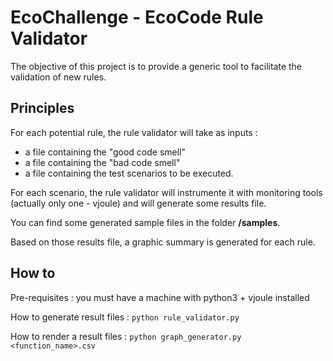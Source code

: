 # EcoChallenge - EcoCode Rule Validator

The objective of this project is to provide a generic tool to facilitate the validation of new rules.

## Principles

For each potential rule, the rule validator will take as inputs :
  - a file containing the "good code smell"
  - a file containing the "bad code smell"
  - a file containing the test scenarios to be executed.

  For each scenario, the rule validator will instrumente it with monitoring tools (actually only one - vjoule) and will generate some results file.

  You can find some generated sample files in the folder **/samples**. 

  Based on those results file, a graphic summary is generated for each rule.

## How to

Pre-requisites : you must have a machine with python3 + vjoule installed

How to generate result files : ```python rule_validator.py```

How to render a result files : ```python graph_generator.py <function_name>.csv```
